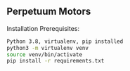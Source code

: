 ## Perpetuum Motors


Installation
Prerequisites:
```sh
Python 3.8, virtualenv, pip installed
python3 -m virtualenv venv
source venv/bin/activate
pip install -r requirements.txt
```

